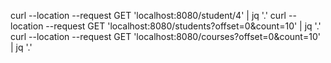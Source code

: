 curl --location --request GET 'localhost:8080/student/4' | jq '.'
curl --location --request GET 'localhost:8080/students?offset=0&count=10'  | jq '.'
curl --location --request GET 'localhost:8080/courses?offset=0&count=10'  | jq '.'